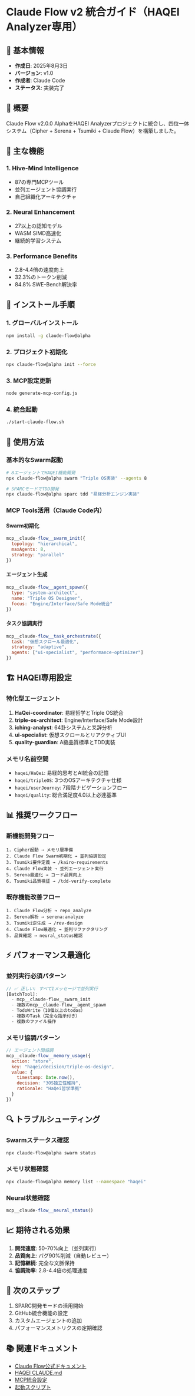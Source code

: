 # Claude Flow v2 統合ガイド（HAQEI Analyzer専用）

## 📅 基本情報
- **作成日**: 2025年8月3日
- **バージョン**: v1.0
- **作成者**: Claude Code
- **ステータス**: 実装完了

## 🎯 概要

Claude Flow v2.0.0 AlphaをHAQEI Analyzerプロジェクトに統合し、四位一体システム（Cipher + Serena + Tsumiki + Claude Flow）を構築しました。

## 🚀 主な機能

### 1. **Hive-Mind Intelligence**
- 87の専門MCPツール
- 並列エージェント協調実行
- 自己組織化アーキテクチャ

### 2. **Neural Enhancement**
- 27以上の認知モデル
- WASM SIMD高速化
- 継続的学習システム

### 3. **Performance Benefits**
- 2.8-4.4倍の速度向上
- 32.3%のトークン削減
- 84.8% SWE-Bench解決率

## 📝 インストール手順

### 1. グローバルインストール
```bash
npm install -g claude-flow@alpha
```

### 2. プロジェクト初期化
```bash
npx claude-flow@alpha init --force
```

### 3. MCP設定更新
```bash
node generate-mcp-config.js
```

### 4. 統合起動
```bash
./start-claude-flow.sh
```

## 🔧 使用方法

### 基本的なSwarm起動
```bash
# 8エージェントでHAQEI機能開発
npx claude-flow@alpha swarm "Triple OS実装" --agents 8

# SPARCモードでTDD開発
npx claude-flow@alpha sparc tdd "易経分析エンジン実装"
```

### MCP Tools活用（Claude Code内）

#### Swarm初期化
```javascript
mcp__claude-flow__swarm_init({
  topology: "hierarchical",
  maxAgents: 8,
  strategy: "parallel"
})
```

#### エージェント生成
```javascript
mcp__claude-flow__agent_spawn({
  type: "system-architect",
  name: "Triple OS Designer",
  focus: "Engine/Interface/Safe Mode統合"
})
```

#### タスク協調実行
```javascript
mcp__claude-flow__task_orchestrate({
  task: "仮想スクロール最適化",
  strategy: "adaptive",
  agents: ["ui-specialist", "performance-optimizer"]
})
```

## 🏗️ HAQEI専用設定

### 特化型エージェント

1. **HaQei-coordinator**: 易経哲学とTriple OS統合
2. **triple-os-architect**: Engine/Interface/Safe Mode設計
3. **iching-analyst**: 64卦システムと爻辞分析
4. **ui-specialist**: 仮想スクロールとリアクティブUI
5. **quality-guardian**: A級品質標準とTDD実装

### メモリ名前空間

- `haqei/HaQei`: 易経的思考とAI統合の記憶
- `haqei/tripleOS`: 3つのOSアーキテクチャ仕様
- `haqei/userJourney`: 7段階ナビゲーションフロー
- `haqei/quality`: 総合満足度4.0以上必達基準

## 📊 推奨ワークフロー

### 新機能開発フロー
```
1. Cipher起動 → メモリ層準備
2. Claude Flow Swarm初期化 → 並列協調設定
3. Tsumiki要件定義 → /kairo-requirements
4. Claude Flow実装 → 並列エージェント実行
5. Serena最適化 → コード品質向上
6. Tsumiki品質検証 → /tdd-verify-complete
```

### 既存機能改善フロー
```
1. Claude Flow分析 → repo_analyze
2. Serena解析 → serena:analyze
3. Tsumiki逆生成 → /rev-design
4. Claude Flow最適化 → 並列リファクタリング
5. 品質確認 → neural_status確認
```

## ⚡ パフォーマンス最適化

### 並列実行必須パターン
```javascript
// ✅ 正しい: すべて1メッセージで並列実行
[BatchTool]:
  - mcp__claude-flow__swarm_init
  - 複数のmcp__claude-flow__agent_spawn
  - TodoWrite（10個以上のtodos）
  - 複数のTask（完全な指示付き）
  - 複数のファイル操作
```

### メモリ協調パターン
```javascript
// エージェント間協調
mcp__claude-flow__memory_usage({
  action: "store",
  key: "haqei/decision/triple-os-design",
  value: {
    timestamp: Date.now(),
    decision: "3OS独立性維持",
    rationale: "HaQei哲学準拠"
  }
})
```

## 🔍 トラブルシューティング

### Swarmステータス確認
```bash
npx claude-flow@alpha swarm status
```

### メモリ状態確認
```bash
npx claude-flow@alpha memory list --namespace "haqei"
```

### Neural状態確認
```javascript
mcp__claude-flow__neural_status()
```

## 📈 期待される効果

1. **開発速度**: 50-70%向上（並列実行）
2. **品質向上**: バグ90%削減（自動レビュー）
3. **記憶継続**: 完全な文脈保持
4. **協調効率**: 2.8-4.4倍の処理速度

## 🎯 次のステップ

1. SPARC開発モードの活用開始
2. GitHub統合機能の設定
3. カスタムエージェントの追加
4. パフォーマンスメトリクスの定期確認

## 📚 関連ドキュメント

- [Claude Flow公式ドキュメント](https://github.com/ruvnet/claude-flow)
- [HAQEI CLAUDE.md](../CLAUDE.md)
- [MCP統合設定](../claude-mcp-config.json)
- [起動スクリプト](../start-claude-flow.sh)